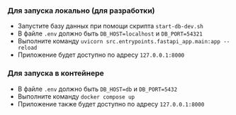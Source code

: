### Для запуска локально (для разработки)
- Запустите базу данных при помощи скрипта `start-db-dev.sh`
- В файле `.env` должно быть `DB_HOST=localhost` и `DB_PORT=54321`
- Выполните команду `uvicorn src.entrypoints.fastapi_app.main:app --reload`
- Приложение будет доступно по адресу `127.0.0.1:8000`

### Для запуска в контейнере
- В файле `.env` должно быть `DB_HOST=db` и `DB_PORT=5432`
- Выполните команду `docker compose up`
- Приложение также будет доступно по адресу `127.0.0.1:8000`